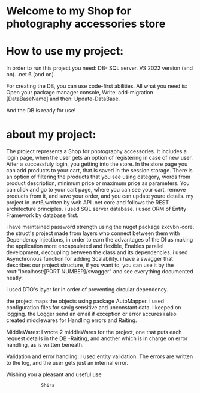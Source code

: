 # Welcome to my Shop for photography accessories store
# How to use my project:
In order to run this project you need:
DB- SQL server. 
VS 2022 version (and on). 
.net 6 (and on).

For creating the DB, you can use code-first abilities. All what you need is: 
Open your package manager console, 
Write: 
add-migration [DataBaseName]
and then:
Update-DataBase. 

And the DB is ready for use!

# about my project:
The project represents a Shop for photography accessories. It includes a login page, when the user gets an option of registering in case of new user. After a successfuly login, you  getting into the store. In the store page you can add products to your cart, that is saved in the session storage. There is an option of filtering the products that you see using category, words from product description, minimum price or maximum price as parameters. You can click and go to your cart page, where you can see your cart, remove products from it, and save your order, and you can update youre details. 
my project in .net6,wrriten by web API .net core and follows the REST architecture principles.
i used SQL server database.
i used ORM of Entity Framework by database first.

i have maintained password strength using the nuget package zxcvbn-core.
the struct's project made from layers who connect between them with Dependency Injections, in order to earn  the advantages of the DI as making the application more encapsulated and flexible,
Enables parallel development, decoupling between the class and its dependencies.
i used Asynchronous function for adding Scalability.
i have a swagger that describes our project structure, if you want to, you can use it by the rout:"localhost:[PORT NUMBER]/swagger" and see everything documented neatly.

i used DTO's layer for in order of preventing circular dependency.

the project maps the objects using package AutoMapper.
i used configuration files for savig sensitive and unconstant data.
i keeped on logging. the Logger send  an email if exception or error accures
i also created middlewares for Handling errors and Raiting. 


MiddleWares: I wrote 2  middleWares for the project, 
one that puts each request details in the DB -Raiting, 
and another which is in charge on error handling, as is written beneath.

Validation and error handling: I used entity validation. The errors are written to the log, and the user gets just an internal error.


Wishing you a pleasant and useful use
                                     
                 Shira







